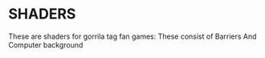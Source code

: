 # SHADERS

These are shaders for gorrila tag fan games: These consist of Barriers And Computer background
